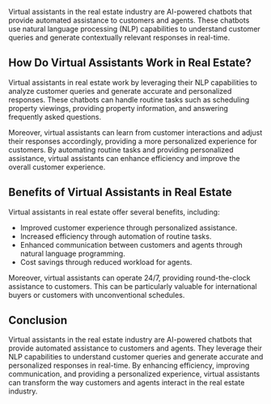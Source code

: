 
Virtual assistants in the real estate industry are AI-powered chatbots that provide automated assistance to customers and agents. These chatbots use natural language processing (NLP) capabilities to understand customer queries and generate contextually relevant responses in real-time.

How Do Virtual Assistants Work in Real Estate?
----------------------------------------------

Virtual assistants in real estate work by leveraging their NLP capabilities to analyze customer queries and generate accurate and personalized responses. These chatbots can handle routine tasks such as scheduling property viewings, providing property information, and answering frequently asked questions.

Moreover, virtual assistants can learn from customer interactions and adjust their responses accordingly, providing a more personalized experience for customers. By automating routine tasks and providing personalized assistance, virtual assistants can enhance efficiency and improve the overall customer experience.

Benefits of Virtual Assistants in Real Estate
---------------------------------------------

Virtual assistants in real estate offer several benefits, including:

* Improved customer experience through personalized assistance.
* Increased efficiency through automation of routine tasks.
* Enhanced communication between customers and agents through natural language programming.
* Cost savings through reduced workload for agents.

Moreover, virtual assistants can operate 24/7, providing round-the-clock assistance to customers. This can be particularly valuable for international buyers or customers with unconventional schedules.

Conclusion
----------

Virtual assistants in the real estate industry are AI-powered chatbots that provide automated assistance to customers and agents. They leverage their NLP capabilities to understand customer queries and generate accurate and personalized responses in real-time. By enhancing efficiency, improving communication, and providing a personalized experience, virtual assistants can transform the way customers and agents interact in the real estate industry.
